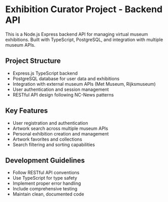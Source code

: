 # Exhibition Curator Project - Backend API

This is a Node.js Express backend API for managing virtual museum exhibitions. Built with TypeScript, PostgreSQL, and integration with multiple museum APIs.

## Project Structure
- Express.js TypeScript backend
- PostgreSQL database for user data and exhibitions
- Integration with external museum APIs (Met Museum, Rijksmuseum)
- User authentication and session management
- RESTful API design following NC-News patterns

## Key Features
- User registration and authentication
- Artwork search across multiple museum APIs
- Personal exhibition creation and management
- Artwork favorites and collections
- Search filtering and sorting capabilities

## Development Guidelines
- Follow RESTful API conventions
- Use TypeScript for type safety
- Implement proper error handling
- Include comprehensive testing
- Maintain clean, documented code